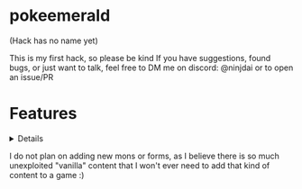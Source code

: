 # pokeemerald
(Hack has no name yet)

This is my first hack, so please be kind
If you have suggestions, found bugs, or just want to talk, feel free to DM me on discord: @ninjdai or to open an issue/PR

# Features
<details>
    ## Already in the hack
    * RHH's pokeemerald expansion
        - Roster goes up to Gen 8, including items
        - Battle mechanics such as megas, S/P split, fairy type...
        - For more info, check out [their github](https://github.com/rh-hideout/pokeemerald-expansion)
    * SIDEWAYS STAIRS :OOOOOO by ghoulslash
    ## WIP
    * Brand new region of ???????

    ## For the future
    * D/N System with adapted encounters
    * Every pokemon obtainable, including mythicals/legendaries
</details>

I do not plan on adding new mons or forms, as I believe there is so much unexploited "vanilla" content that I won't ever need to add that kind of content to a game :)
